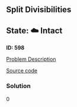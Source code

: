 ## Split Divisibilities

## State: :cloud: **Intact**

**ID: 598**

[Problem Description](https://projecteuler.net/problem=598)

[Source code](main.cpp)

### Solution
0